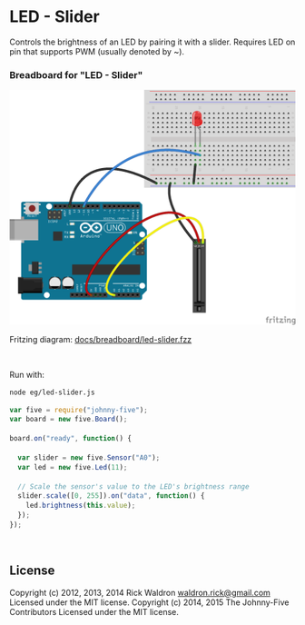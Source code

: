 <!--remove-start-->

# LED - Slider

<!--remove-end-->


Controls the brightness of an LED by pairing it with a slider. Requires LED on pin that supports PWM (usually denoted by ~).





### Breadboard for "LED - Slider"



![docs/breadboard/led-slider.png](breadboard/led-slider.png)<br>

Fritzing diagram: [docs/breadboard/led-slider.fzz](breadboard/led-slider.fzz)

&nbsp;




Run with:
```bash
node eg/led-slider.js
```


```javascript
var five = require("johnny-five");
var board = new five.Board();

board.on("ready", function() {

  var slider = new five.Sensor("A0");
  var led = new five.Led(11);

  // Scale the sensor's value to the LED's brightness range
  slider.scale([0, 255]).on("data", function() {
    led.brightness(this.value);
  });
});

```








&nbsp;

<!--remove-start-->

## License
Copyright (c) 2012, 2013, 2014 Rick Waldron <waldron.rick@gmail.com>
Licensed under the MIT license.
Copyright (c) 2014, 2015 The Johnny-Five Contributors
Licensed under the MIT license.

<!--remove-end-->
